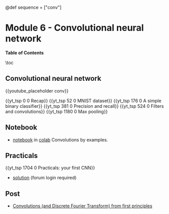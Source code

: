 @def sequence = ["conv"]

# Module 6 - Convolutional neural network

**Table of Contents**

\toc


## Convolutional neural network

{{youtube_placeholder conv}}

{{yt_tsp 0 0 Recap}}
{{yt_tsp 52 0 MNIST dataset}}
{{yt_tsp 176 0 A simple binary classifier}}
{{yt_tsp 381 0 Precision and recall}}
{{yt_tsp 524 0 Filters and convolutions}}
{{yt_tsp 1180 0 Max pooling}}


## Notebook

- [notebook](https://github.com/dataflowr/notebooks/blob/master/Module6/06_convolution_digit_recognizer.ipynb) in [colab](https://colab.research.google.com/github/dataflowr/notebooks/blob/master/Module6/06_convolution_digit_recognizer.ipynb) Convolutions by examples.

## Practicals

{{yt_tsp 1704 0 Practicals: your first CNN}}

- [solution](https://forum.dataflowr.com/t/link-to-solution-4-first-cnn/57) (forum login required)


## Post

- [Convolutions (and Discrete Fourier Transform) from first principles](../extras/Convolutions_first/)